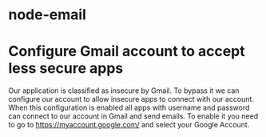 # node-email

# Configure Gmail account to accept less secure apps
Our application is classified as insecure by Gmail. To bypass it we can configure our account to allow insecure apps to connect with our account. When this configuration is enabled all apps with username and password can connect to our account in Gmail and send emails.
To enable it you need to go to https://myaccount.google.com/ and select your Google Account.
